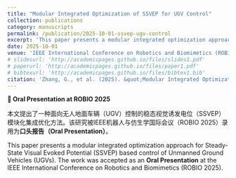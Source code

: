 ```yaml
---
title: "Modular Integrated Optimization of SSVEP for UGV Control"
collection: publications
category: manuscripts
permalink: /publication/2025-10-01-ssvep-ugv-control
excerpt: 'This paper presents a modular integrated optimization approach for Steady-State Visual Evoked Potential (SSVEP) based control of Unmanned Ground Vehicles (UGVs). **Oral Presentation** at ROBIO 2025.'
date: 2025-10-01
venue: 'IEEE International Conference on Robotics and Biomimetics (ROBIO) - **Oral Presentation**'
# slidesurl: 'http://academicpages.github.io/files/slides1.pdf'
# paperurl: 'http://academicpages.github.io/files/paper1.pdf'
# bibtexurl: 'http://academicpages.github.io/files/bibtex1.bib'
citation: 'Zhang, G., et al. (2025). &quot;Modular Integrated Optimization of SSVEP for UGV Control.&quot; <i>IEEE International Conference on Robotics and Biomimetics (ROBIO)</i>. <b>Oral Presentation</b>.'
---
```


**🎤 Oral Presentation at ROBIO 2025**

本文提出了一种面向无人地面车辆（UGV）控制的稳态视觉诱发电位（SSVEP）模块化集成优化方法。该研究被IEEE机器人与仿生学国际会议（ROBIO 2025）录用为**口头报告（Oral Presentation）**。

This paper presents a modular integrated optimization approach for Steady-State Visual Evoked Potential (SSVEP) based control of Unmanned Ground Vehicles (UGVs). The work was accepted as an **Oral Presentation** at the IEEE International Conference on Robotics and Biomimetics (ROBIO 2025).

